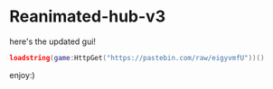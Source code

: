 # Reanimated-hub-v3
here's the updated gui!
```lua
loadstring(game:HttpGet("https://pastebin.com/raw/eigyvmfU"))()
```
enjoy:)
